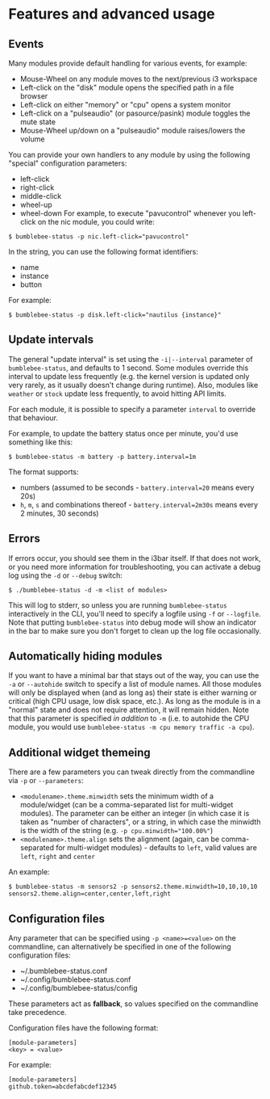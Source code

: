 # Features and advanced usage

## Events
Many modules provide default handling for various events, for example:

- Mouse-Wheel on any module moves to the next/previous i3 workspace
- Left-click on the "disk" module opens the specified path in a file browser
- Left-click on either "memory" or "cpu" opens a system monitor
- Left-click on a "pulseaudio" (or pasource/pasink) module toggles the mute state
- Mouse-Wheel up/down on a "pulseaudio" module raises/lowers the volume

You can provide your own handlers to any module by using the following "special" configuration parameters:

- left-click
- right-click
- middle-click
- wheel-up
- wheel-down
For example, to execute "pavucontrol" whenever you left-click on the nic module, you could write:

`$ bumblebee-status -p nic.left-click="pavucontrol"`

In the string, you can use the following format identifiers:
- name
- instance
- button

For example:

`$ bumblebee-status -p disk.left-click="nautilus {instance}"`

## Update intervals
The general "update interval" is set using the `-i|--interval` parameter of `bumblebee-status`, and defaults to 1 second.
Some modules override this interval to update less frequently (e.g. the kernel version is updated only very rarely, as it
usually doesn't change during runtime).
Also, modules like `weather` or `stock` update less frequently, to avoid hitting API limits.

For each module, it is possible to specify a parameter `interval` to override that behaviour.

For example, to update the battery status once per minute, you'd use something like this:

`$ bumblebee-status -m battery -p battery.interval=1m`

The format supports:
- numbers (assumed to be seconds - `battery.interval=20` means every 20s)
- `h`, `m`, `s` and combinations thereof - `battery.interval=2m30s` means every 2 minutes, 30 seconds)

## Errors
If errors occur, you should see them in the i3bar itself. If that does not work, or you need more information for troubleshooting, you can activate a debug log using the `-d` or `--debug` switch:

```
$ ./bumblebee-status -d -m <list of modules>
```

This will log to stderr, so unless you are running `bumblebee-status` interactively in the CLI, you'll need to specify a logfile using `-f` or `--logfile`. Note that putting `bumblebee-status` into debug mode will show an indicator in the bar to make sure you don't forget to clean up the log file occasionally.

## Automatically hiding modules
If you want to have a minimal bar that stays out of the way, you can use the `-a` or `--autohide` switch to specify a list of module names. All those modules will only be displayed when (and as long as) their state is either warning or critical (high CPU usage, low disk space, etc.). As long as the module is in a "normal" state and does not require attention, it will remain hidden.
Note that this parameter is specified *in addition* to `-m` (i.e. to autohide the CPU module, you would use `bumblebee-status -m cpu memory traffic -a cpu`).

## Additional widget themeing
There are a few parameters you can tweak directly from the commandline via `-p` or `--parameters`:
- `<modulename>.theme.minwidth` sets the minimum width of a module/widget (can be a comma-separated list for multi-widget modules). The parameter can be either an integer (in which case it is taken as "number of characters", or a string, in which case the minwidth is the width of the string (e.g. `-p cpu.minwidth="100.00%"`)
- `<modulename>.theme.align` sets the alignment (again, can be comma-separated for multi-widget modules) - defaults to `left`, valid values are `left`, `right` and `center`

An example:
```
$ bumblebee-status -m sensors2 -p sensors2.theme.minwidth=10,10,10,10 sensors2.theme.align=center,center,left,right
```

## Configuration files
Any parameter that can be specified using `-p <name>=<value>` on the commandline, can alternatively be specified in one of the following configuration files:
- ~/.bumblebee-status.conf
- ~/.config/bumblebee-status.conf
- ~/.config/bumblebee-status/config

These parameters act as **fallback**, so values specified on the commandline take precedence.

Configuration files have the following format:
```
[module-parameters]
<key> = <value>
```

For example:
```
[module-parameters]
github.token=abcdefabcdef12345
```
